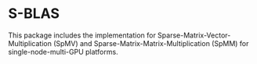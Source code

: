 # S-BLAS
This package includes the implementation for Sparse-Matrix-Vector-Multiplication (SpMV) and Sparse-Matrix-Matrix-Multiplication (SpMM) for single-node-multi-GPU platforms.
